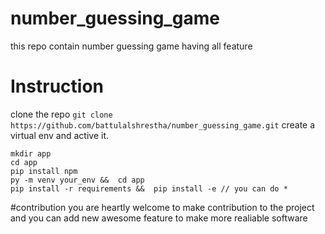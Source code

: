 ﻿# number_guessing_game
  this repo contain number guessing game having all feature 
# Instruction
clone the repo
```git clone https://github.com/battulalshrestha/number_guessing_game.git```
create a virtual env and active it.
```
mkdir app
cd app
pip install npm 
py -m venv your_env &&  cd app
pip install -r requirements &&  pip install -e // you can do *
```
#contribution 
    you are heartly welcome to make contribution to the project and you can add new awesome 
   feature to make more realiable software

